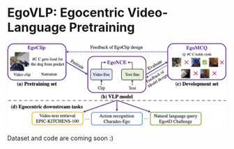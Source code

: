 # EgoVLP: Egocentric Video-Language Pretraining

<img src="/figures/egovlp_framework.jpg" alt="EgoVLP" style="zoom:67%;" />

Dataset and code are coming soon :)
